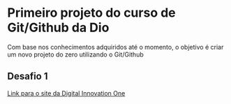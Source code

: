 # Primeiro projeto do curso de Git/Github da Dio
Com base nos conhecimentos adquiridos até o momento, o objetivo é criar um novo projeto do zero utilizando o Git/Github

## Desafio 1
[Link para o site da Digital Innovation One](www.dio.me)
